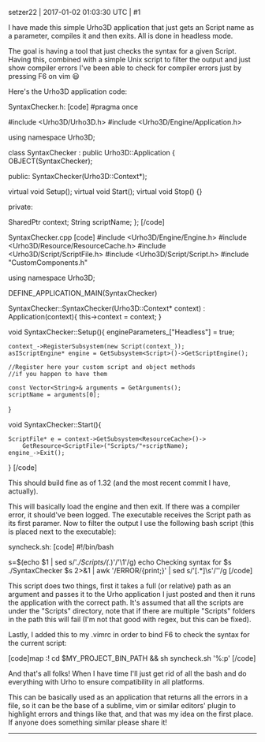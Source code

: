 setzer22 | 2017-01-02 01:03:30 UTC | #1

I have made this simple Urho3D application that just gets an Script name as a parameter, compiles it and then exits. All is done in headless mode.

The goal is having a tool that just checks the syntax for a given Script. Having this, combined with a simple Unix script to filter the output and just show compiler errors I've been able to check for compiler errors just by pressing F6 on vim :smiley:

Here's the Urho3D application code:

SyntaxChecker.h:
[code]
#pragma once

#include <Urho3D/Urho3D.h>
#include <Urho3D/Engine/Application.h>

using namespace Urho3D;

class SyntaxChecker : public Urho3D::Application {
   OBJECT(SyntaxChecker);

public:
   SyntaxChecker(Urho3D::Context*);

   virtual void Setup();
   virtual void Start();
   virtual void Stop() {}

private:
   
   SharedPtr<Context> context;
   String scriptName;
};
[/code]

SyntaxChecker.cpp
[code]
#include <Urho3D/Engine/Engine.h>
#include <Urho3D/Resource/ResourceCache.h>
#include <Urho3D/Script/ScriptFile.h>
#include <Urho3D/Script/Script.h>
#include "CustomComponents.h"

using namespace Urho3D;

DEFINE_APPLICATION_MAIN(SyntaxChecker)

SyntaxChecker::SyntaxChecker(Urho3D::Context* context) : Application(context){
    this->context = context;
}

void SyntaxChecker::Setup(){
    engineParameters_["Headless"] = true;
    
    context_->RegisterSubsystem(new Script(context_));
    asIScriptEngine* engine = GetSubsystem<Script>()->GetScriptEngine();
    
    //Register here your custom script and object methods
    //if you happen to have them
    
    const Vector<String>& arguments = GetArguments();
    scriptName = arguments[0];
}

void SyntaxChecker::Start(){
    
    ScriptFile* e = context->GetSubsystem<ResourceCache>()->
        GetResource<ScriptFile>("Scripts/"+scriptName);
    engine_->Exit();
}
[/code]

This should build fine as of 1.32 (and the most recent commit I have, actually).

This will basically load the engine and then exit. If there was a compiler error, it should've been logged. The executable receives the Script path as its first paramer. Now to filter the output I use the following bash script (this is placed next to the executable):

syncheck.sh:
[code]
#!/bin/bash

s=$(echo $1 | sed s/'.*\/Scripts\/\(.*\)'/'\1'/g)
echo Checking syntax for $s
./SyntaxChecker $s 2>&1 | awk '/ERROR/{print;}' | sed s/'\[.*\]\s'/''/g
[/code]

This script does two things, first it takes a full (or relative) path as an argument and passes it to the Urho application I just posted and then it runs the application with the correct path. It's assumed that all the scripts are under the "Scripts" directory, note that if there are multiple "Scripts" folders in the path this will fail (I'm not that good with regex, but this can be fixed).

Lastly, I added this to my .vimrc in order to bind F6 to check the syntax for the current script:

[code]map <F6> :! cd $MY_PROJECT_BIN_PATH && sh syncheck.sh '%:p' <Return>[/code]

And that's all folks! When I have time I'll just get rid of all the bash and do everything with Urho to ensure compatibility in all platforms.

This can be basically used as an application that returns all the errors in a file, so it can be the base of a sublime, vim or similar editors' plugin to highlight errors and things like that, and that was my idea on the first place. If anyone does something similar please share it!

-------------------------

